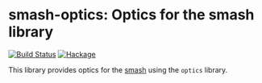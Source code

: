 # smash-optics: Optics for the smash library


[![Build Status](https://travis-ci.com/emilypi/smash.svg?branch=master)](https://travis-ci.com/emilypi/smash)
[![Hackage](https://img.shields.io/hackage/v/smash-optics.svg)](https://hackage.haskell.org/package/smash-optics)



This library provides optics for the [smash](https://hackage.haskell.org/package/smash) using the `optics` library.
